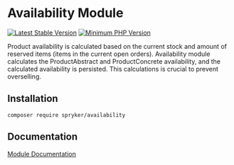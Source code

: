 # Availability Module
[![Latest Stable Version](https://poser.pugx.org/spryker/availability/v/stable.svg)](https://packagist.org/packages/spryker/availability)
[![Minimum PHP Version](https://img.shields.io/badge/php-%3E%3D%207.4-8892BF.svg)](https://php.net/)

Product availability is calculated based on the current stock and amount of reserved items (items in the current open orders). Availability module calculates the ProductAbstract and ProductConcrete availability, and the calculated availability is persisted. This calculations is crucial to prevent overselling.

## Installation

```
composer require spryker/availability
```

## Documentation

[Module Documentation](https://academy.spryker.com/developing_with_spryker/module_guide/inventory/availability.html)
